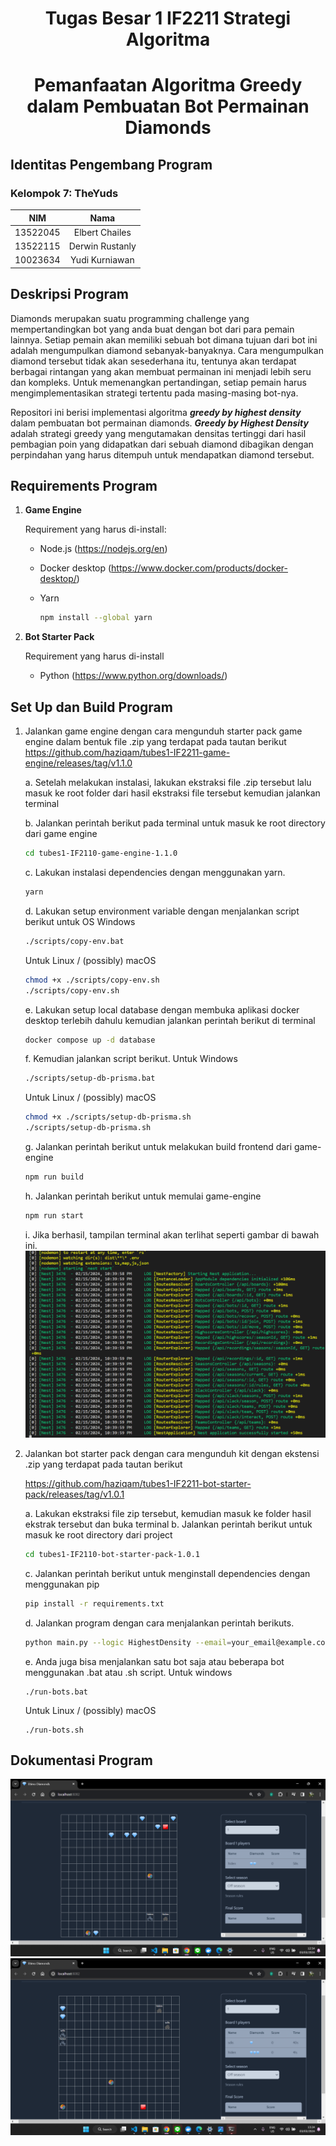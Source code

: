 <h1 align="center"> Tugas Besar 1 IF2211 Strategi Algoritma</h1>
<h1 align="center">  Pemanfaatan Algoritma Greedy dalam Pembuatan Bot Permainan Diamonds </h1>

## Identitas Pengembang Program
### **Kelompok 7:  TheYuds**
|   NIM    |                  Nama                  |
| :------: | :------------------------------------: |
| 13522045 |            Elbert Chailes             |
| 13522115 |            Derwin Rustanly             |
| 10023634 |            Yudi Kurniawan             |

## Deskripsi Program
Diamonds merupakan suatu programming challenge yang mempertandingkan bot yang anda buat dengan bot dari para pemain lainnya. Setiap pemain akan memiliki sebuah bot dimana tujuan dari bot ini adalah mengumpulkan diamond sebanyak-banyaknya. Cara mengumpulkan diamond tersebut tidak akan sesederhana itu, tentunya akan terdapat berbagai rintangan yang akan membuat permainan ini menjadi lebih seru dan kompleks. Untuk memenangkan pertandingan, setiap pemain harus mengimplementasikan strategi tertentu pada masing-masing bot-nya.


Repositori ini berisi implementasi algoritma ***greedy by highest density*** dalam pembuatan bot permainan diamonds. ***Greedy by Highest Density*** adalah strategi greedy yang mengutamakan densitas tertinggi dari hasil pembagian poin yang didapatkan dari sebuah diamond dibagikan dengan perpindahan yang harus ditempuh untuk mendapatkan diamond tersebut.


## Requirements Program
1. **Game Engine**

    Requirement yang harus di-install: 

    - Node.js (https://nodejs.org/en) 
    - Docker desktop (https://www.docker.com/products/docker-desktop/) 
    - Yarn

        ```bash
        npm install --global yarn
        ```

2. **Bot Starter Pack**

    Requirement yang harus di-install
    - Python (https://www.python.org/downloads/) 


## Set Up dan Build Program
1. Jalankan game engine dengan cara mengunduh starter pack game engine dalam bentuk file .zip yang terdapat pada tautan berikut https://github.com/haziqam/tubes1-IF2211-game-engine/releases/tag/v1.1.0

    a. Setelah melakukan instalasi, lakukan ekstraksi file .zip tersebut lalu masuk ke root folder dari hasil ekstraksi file tersebut kemudian jalankan terminal

    b. Jalankan perintah berikut pada terminal untuk masuk ke root directory dari game engine
    ```bash
    cd tubes1-IF2110-game-engine-1.1.0
    ```


    c. Lakukan instalasi dependencies dengan menggunakan yarn. 
    ``` bash
    yarn
    ```


    d. Lakukan setup environment variable dengan menjalankan script berikut untuk OS Windows
    ```bash
    ./scripts/copy-env.bat
    ```

	Untuk Linux / (possibly) macOS
    ```bash
    chmod +x ./scripts/copy-env.sh
    ./scripts/copy-env.sh
    ```    



    e. Lakukan setup local database dengan membuka aplikasi docker desktop terlebih dahulu kemudian jalankan perintah berikut di terminal
    ```bash
    docker compose up -d database
    ```

    f. Kemudian jalankan script berikut. Untuk Windows
    ```bash
    ./scripts/setup-db-prisma.bat
    ```

    Untuk Linux / (possibly) macOS
    ```bash
    chmod +x ./scripts/setup-db-prisma.sh
    ./scripts/setup-db-prisma.sh
    ```

    g. Jalankan perintah berikut untuk melakukan build frontend dari game-engine
    ```bash
    npm run build
    ```

    h. Jalankan perintah berikut untuk memulai game-engine
    ```bash
    npm run start
    ```

    i. Jika berhasil, tampilan terminal akan terlihat seperti gambar di bawah ini.
    ![gameenginesuccess](img/enginesuccess.png)


2. Jalankan bot starter pack dengan cara mengunduh kit dengan ekstensi .zip yang terdapat pada tautan berikut

     https://github.com/haziqam/tubes1-IF2211-bot-starter-pack/releases/tag/v1.0.1 

    a. Lakukan ekstraksi file zip tersebut, kemudian masuk ke folder hasil ekstrak tersebut dan buka terminal
    b. Jalankan perintah berikut untuk masuk ke root directory dari project
    ```bash
    cd tubes1-IF2110-bot-starter-pack-1.0.1
    ```
    c. Jalankan perintah berikut untuk menginstall dependencies dengan menggunakan pip
    ```bash
    pip install -r requirements.txt
    ```


    d. Jalankan program dengan cara menjalankan perintah berikuts. 
    ``` bash
    python main.py --logic HighestDensity --email=your_email@example.com --name=your_name --password=your_password --team etimo
    ```

    e. Anda juga bisa menjalankan satu bot saja atau beberapa bot menggunakan .bat atau .sh script.
    Untuk windows
    ```
    ./run-bots.bat
    ```

    Untuk Linux / (possibly) macOS
    ```
    ./run-bots.sh
    ```

## Dokumentasi Program
![ss1](img/ss1.png)
![ss2](img/ss2.png)

